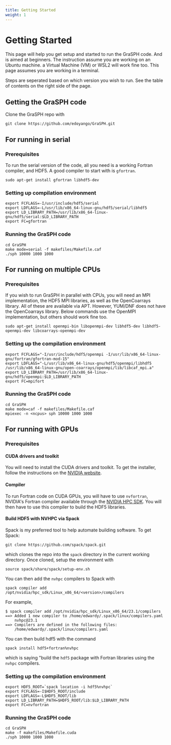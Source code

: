 ```yaml
---
title: Getting Started
weight: 1
---
```


# Getting Started

This page will help you get setup and started to run the GraSPH code. And is aimed at beginners. The instruction assume you are working on an Ubuntu machine. a Virtual Machine (VM) or WSL2 will work fine too. This page assumes you are working in a terminal.

Steps are seperated based on which version you wish to run. See the table of contents on the right side of the page.

## Getting the GraSPH code

Clone the GraSPH repo with
```
git clone https://github.com/edoyango/GraSPH.git
```

## For running in serial

### Prerequisites
To run the serial version of the code, all you need is a working Fortran compiler, and HDF5. A good compiler to start with is `gfortran`.

```
sudo apt-get install gfortran libhdf5-dev
```

### Setting up compilation environment
```
export FCFLAGS=-I/usr/include/hdf5/serial
export LDFLAGS=-L/usr/lib/x86_64-linux-gnu/hdf5/serial/libhdf5
export LD_LIBRARY_PATH=/usr/lib/x86_64-linux-gnu/hdf5/serial:$LD_LIBRARY_PATH
export FC=gfortran
```

### Running the GraSPH code
```
cd GraSPH
make mode=serial -f makefiles/Makefile.caf
./sph 10000 1000 1000
```

## For running on multiple CPUs

### Prerequisites
If you wish to run GraSPH in parallel with CPUs, you will need an MPI implementation, the HDF5 MPI libraries, as well as the OpenCoarrays library. All of these are available via APT. However, YUM/DNF does not have the OpenCoarrays library. Below commands use the OpenMPI implementation, but others should work fine too.

```
sudo apt-get install openmpi-bin libopenmpi-dev libhdf5-dev libhdf5-openmpi-dev libcoarrays-openmpi-dev
```

### Setting up the compilation environment
```
export FCFLAGS="-I/usr/include/hdf5/openmpi -I/usr/lib/x86_64-linux-gnu/fortran/gfortran-mod-15"
export LDFLAGS="-L/usr/lib/x86_64-linux-gnu/hdf5/openmpi/libhdf5 /usr/lib/x86_64-linux-gnu/open-coarrays/openmpi/lib/libcaf_mpi.a"
export LD_LIBRARY_PATH=/usr/lib/x86_64-linux-gnu/hdf5/openmpi:$LD_LIBRARY_PATH
export FC=mpifort
```

### Running the GraSPH code
```
cd GraSPH
make mode=caf -f makefiles/Makefile.caf
mpiexec -n <ncpus> sph 10000 1000 1000
```

## For running with GPUs

### Prerequisites

#### CUDA drivers and toolkit
You will need to install the CUDA drivers and toolkit. To get the installer, follow the instructions on the [NVIDIA website](https://developer.nvidia.com/cuda-downloads).

#### Compiler
To run Fortran code on CUDA GPUs, you will have to use `nvfortran`, NVIDIA's Fortran compiler available through the [NVIDIA HPC SDK](https://developer.nvidia.com/hpc-sdk). You will then have to use this compiler to build the HDF5 libraries.

#### Build HDF5 with NVHPC via Spack
Spack is my preferred tool to help automate building software. To get Spack:
```
git clone https://github.com/spack/spack.git
```
which clones the repo into the `spack` directory in the current working directory. Once cloned, setup the environment with
```
source spack/share/spack/setup-env.sh
```
You can then add the `nvhpc` compilers to Spack with
```
spack compiler add /opt/nvidia/hpc_sdk/Linux_x86_64/<version>/compilers
```
For example,
```
$ spack compiler add /opt/nvidia/hpc_sdk/Linux_x86_64/23.1/compilers
==> Added 1 new compiler to /home/edwardy/.spack/linux/compilers.yaml
    nvhpc@23.1
==> Compilers are defined in the following files:
    /home/edwardy/.spack/linux/compilers.yaml
```
You can then build hdf5 with the command
```
spack install hdf5+fortran%nvhpc
```
which is saying "build the `hdf5` package with Fortran libraries using the `nvhpc` compilers.

### Setting up the compilation environment
```
export HDF5_ROOT=`spack location -i hdf5%nvhpc`
export FCFLAGS=-I$HDF5_ROOT/include
export LDFLAGS=-L$HDF5_ROOT/lib
export LD_LIBRARY_PATH=$HDF5_ROOT/lib:$LD_LIBRARY_PATH
export FC=nvfortran
```

### Running the GraSPH code
```
cd GraSPH
make -f makefiles/Makefile.cuda
./sph 10000 1000 1000
```